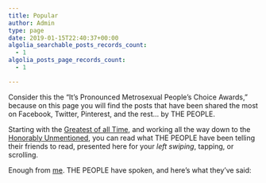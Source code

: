 ```yaml
---
title: Popular
author: Admin
type: page
date: 2019-01-15T22:40:37+00:00
algolia_searchable_posts_records_count:
  - 1
algolia_posts_page_records_count:
  - 1

---
```

Consider this the &#8220;It&#8217;s Pronounced Metrosexual People&#8217;s Choice Awards,&#8221; because on this page you will find the posts that have been shared the most on Facebook, Twitter, Pinterest, and the rest&#8230; by THE PEOPLE.

Starting with the [Greatest of all Time][1], and working all the way down to the [Honorably Unmentioned][2], you can read what THE PEOPLE have been telling their friends to read, presented here for your _left swiping_, tapping, or scrolling.

Enough from [me][3]. THE PEOPLE have spoken, and here&#8217;s what they&#8217;ve said:

 [1]: #GOATs
 [2]: #Honorably-Unmentioned
 [3]: /about/about-sam-killermann/